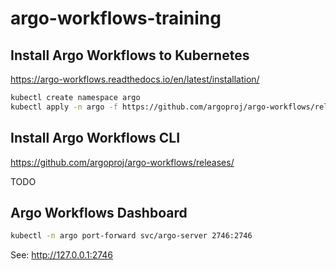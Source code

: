 # argo-workflows-training

## Install Argo Workflows to Kubernetes

https://argo-workflows.readthedocs.io/en/latest/installation/

```bash
kubectl create namespace argo
kubectl apply -n argo -f https://github.com/argoproj/argo-workflows/releases/download/v3.5.12/quick-start-minimal.yaml
```

## Install Argo Workflows CLI

https://github.com/argoproj/argo-workflows/releases/

TODO

## Argo Workflows Dashboard

```bash
kubectl -n argo port-forward svc/argo-server 2746:2746
```

See: http://127.0.0.1:2746
